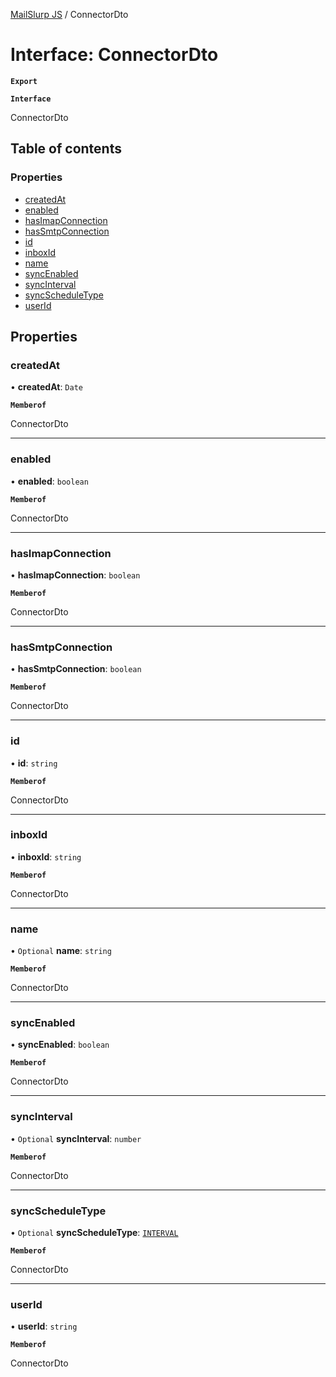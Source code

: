 [MailSlurp JS](../README.md) / ConnectorDto

# Interface: ConnectorDto

**`Export`**

**`Interface`**

ConnectorDto

## Table of contents

### Properties

- [createdAt](ConnectorDto.md#createdat)
- [enabled](ConnectorDto.md#enabled)
- [hasImapConnection](ConnectorDto.md#hasimapconnection)
- [hasSmtpConnection](ConnectorDto.md#hassmtpconnection)
- [id](ConnectorDto.md#id)
- [inboxId](ConnectorDto.md#inboxid)
- [name](ConnectorDto.md#name)
- [syncEnabled](ConnectorDto.md#syncenabled)
- [syncInterval](ConnectorDto.md#syncinterval)
- [syncScheduleType](ConnectorDto.md#syncscheduletype)
- [userId](ConnectorDto.md#userid)

## Properties

### createdAt

• **createdAt**: `Date`

**`Memberof`**

ConnectorDto

___

### enabled

• **enabled**: `boolean`

**`Memberof`**

ConnectorDto

___

### hasImapConnection

• **hasImapConnection**: `boolean`

**`Memberof`**

ConnectorDto

___

### hasSmtpConnection

• **hasSmtpConnection**: `boolean`

**`Memberof`**

ConnectorDto

___

### id

• **id**: `string`

**`Memberof`**

ConnectorDto

___

### inboxId

• **inboxId**: `string`

**`Memberof`**

ConnectorDto

___

### name

• `Optional` **name**: `string`

**`Memberof`**

ConnectorDto

___

### syncEnabled

• **syncEnabled**: `boolean`

**`Memberof`**

ConnectorDto

___

### syncInterval

• `Optional` **syncInterval**: `number`

**`Memberof`**

ConnectorDto

___

### syncScheduleType

• `Optional` **syncScheduleType**: [`INTERVAL`](../enums/ConnectorDtoSyncScheduleTypeEnum.md#interval)

**`Memberof`**

ConnectorDto

___

### userId

• **userId**: `string`

**`Memberof`**

ConnectorDto

